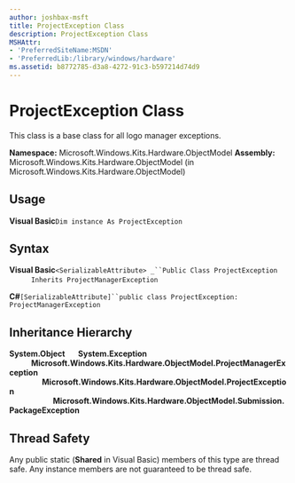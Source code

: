 ```yaml
---
author: joshbax-msft
title: ProjectException Class
description: ProjectException Class
MSHAttr:
- 'PreferredSiteName:MSDN'
- 'PreferredLib:/library/windows/hardware'
ms.assetid: b8772785-d3a8-4272-91c3-b597214d74d9
---
```


# ProjectException Class


This class is a base class for all logo manager exceptions.

**Namespace:** Microsoft.Windows.Kits.Hardware.ObjectModel **Assembly:** Microsoft.Windows.Kits.Hardware.ObjectModel (in Microsoft.Windows.Kits.Hardware.ObjectModel)

## Usage


**Visual Basic**`Dim instance As ProjectException`

## Syntax


**Visual Basic**`<SerializableAttribute> _``Public Class ProjectException`           `Inherits ProjectManagerException`

**C#**`[SerializableAttribute]``public class ProjectException: ProjectManagerException`

## Inheritance Hierarchy


**System.Object**      **System.Exception**           **Microsoft.Windows.Kits.Hardware.ObjectModel.ProjectManagerException**                **Microsoft.Windows.Kits.Hardware.ObjectModel.ProjectException**                     **Microsoft.Windows.Kits.Hardware.ObjectModel.Submission.PackageException**

## Thread Safety


Any public static (**Shared** in Visual Basic) members of this type are thread safe. Any instance members are not guaranteed to be thread safe.

 

 






